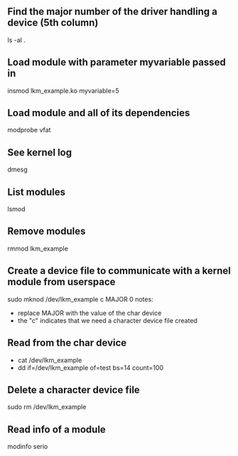 
## Find the major number of the driver handling a device (5th column)
ls -al .

## Load module with parameter myvariable passed in
insmod lkm_example.ko myvariable=5

## Load module and all of its dependencies
modprobe vfat

## See kernel log
dmesg

## List modules
lsmod

## Remove modules
rmmod lkm_example

## Create a device file to communicate with a kernel module from userspace
sudo mknod /dev/lkm_example c MAJOR 0
notes:
- replace MAJOR with the value of the char device
- the "c" indicates that we need a character device file created

## Read from the char device
- cat /dev/lkm_example
- dd if=/dev/lkm_example of=test bs=14 count=100

## Delete a character device file
sudo rm /dev/lkm_example

## Read info of a module
modinfo serio
